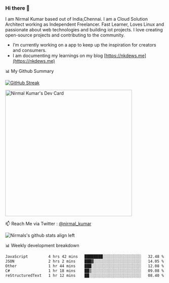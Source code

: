 ### Hi there 👋

 I am Nirmal Kumar based out of India,Chennai. I am a Cloud Solution Architect working as Independent Freelancer. Fast Learner, Loves Linux and passionate about web technologies and building iot projects. I love creating open-source projects and contributing to the community.

- I’m currently working on a app to keep up the inspiration for creators and consumers.
- I am documenting my learnings on my blog [https://nkdews.me](https://nkdews.me)


📊 My Github Summary

[![GitHub Streak](https://github-readme-streak-stats.herokuapp.com?user=nk-gears&theme=dark&hide_border=true&date_format=M%20j%5B%2C%20Y%5D)](https://git.io/streak-stats)

<a href="https://app.daily.dev/nirmal_kumar"><img src="https://api.daily.dev/devcards/a16cfcf02d384b16b41de71ce4d1d811.png?r=8ve" width="400" alt="Nirmal Kumar's Dev Card"/></a>

📫 Reach Me via  Twitter : [@nirmal_kumar](https://twitter.com/nirmal_kumar)

![Nirmals's github stats align left](https://github-readme-stats.vercel.app/api?username=nk-gears&show_icons=true)


📊 Weekly development breakdown

<!--START_SECTION:waka-->

```txt
JavaScript         4 hrs 42 mins   ████████░░░░░░░░░░░░░░░░░   32.48 %
JSON               2 hrs 2 mins    ███▓░░░░░░░░░░░░░░░░░░░░░   14.05 %
Other              1 hr 44 mins    ███░░░░░░░░░░░░░░░░░░░░░░   12.08 %
C#                 1 hr 18 mins    ██▒░░░░░░░░░░░░░░░░░░░░░░   09.08 %
reStructuredText   1 hr 12 mins    ██░░░░░░░░░░░░░░░░░░░░░░░   08.40 %
```

<!--END_SECTION:waka-->


